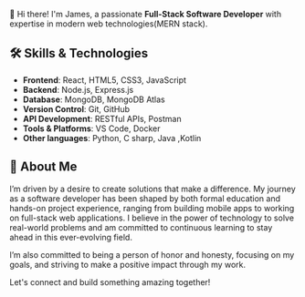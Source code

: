 
👋 Hi there! I'm James, a passionate **Full-Stack Software Developer** with expertise in modern web technologies(MERN stack). 
## 🛠️ Skills & Technologies
- **Frontend**: React, HTML5, CSS3, JavaScript
- **Backend**: Node.js, Express.js
- **Database**: MongoDB, MongoDB Atlas
- **Version Control**: Git, GitHub
- **API Development**: RESTful APIs, Postman
- **Tools & Platforms**: VS Code,  Docker
- **Other languages**: Python, C sharp, Java ,Kotlin

## 🚀 About Me
I’m driven by a desire to create solutions that make a difference. My journey as a software developer has been shaped by both formal education and hands-on project experience, ranging from building mobile apps to working on full-stack web applications. I believe in the power of technology to solve real-world problems and am committed to continuous learning to stay ahead in this ever-evolving field.

I’m also committed to being a person of honor and honesty, focusing on my goals, and striving to make a positive impact through my work.

Let's connect and build something amazing together!

